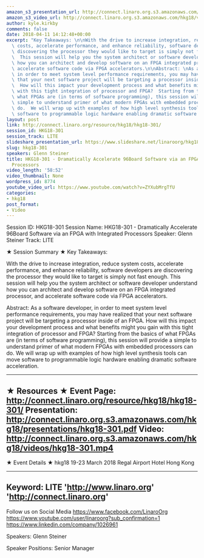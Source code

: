 ```yaml
---
amazon_s3_presentation_url: http://connect.linaro.org.s3.amazonaws.com/hkg18/presentations/hkg18-301.pdf
amazon_s3_video_url: http://connect.linaro.org.s3.amazonaws.com/hkg18/videos/hkg18-301.mp4
author: kyle.kirkby
comments: false
date: 2018-04-11 14:12:48+00:00
excerpt: "Key Takeaways: \n\nWith the drive to increase integration, reduce system\
  \ costs, accelerate performance, and enhance reliability, software developers are\
  \ discovering the processor they would like to target is simply not fast enough.\
  \  This session will help you the system architect or software developer understand\
  \ how you can architect and develop software on an FPGA integrated processor, and\
  \ accelerate software code via FPGA accelerators.\n\nAbstract: \nAs a software developer,\
  \ in order to meet system level performance requirements, you may have realized\
  \ that your next software project will be targeting a processor inside of an FPGA.\
  \  How will this impact your development process and what benefits might you gain\
  \ with this tight integration of processor and FPGA?  Starting from the basics of\
  \ what FPGAs are (in terms of software programming), this session will provide a\
  \ simple to understand primer of what modern FPGAs with embedded processors can\
  \ do.  We will wrap up with examples of how high level synthesis tools can move\
  \ software to programmable logic hardware enabling dramatic software acceleration."
layout: post
link: http://connect.linaro.org/resource/hkg18/hkg18-301/
session_id: HKG18-301
session_track: LITE
slideshare_presentation_url: https://www.slideshare.net/linaroorg/hkg18301-dramatically-accelerate-96board-software-via-an-fpga-with-integrated-processors
slug: hkg18-301
speakers: Glenn Steiner
title: HKG18-301 - Dramatically Accelerate 96Board Software via an FPGA with Integrated
  Processors
video_length: '58:52'
video_thumbnail: None
wordpress_id: 8774
youtube_video_url: https://www.youtube.com/watch?v=ZYXubMrgTfU
categories:
- hkg18
post_format:
- Video
---
```


Session ID: HKG18-301
Session Name: HKG18-301 - Dramatically Accelerate 96Board Software via an FPGA with Integrated Processors
Speaker: Glenn Steiner
Track: LITE


★ Session Summary ★
Key Takeaways: 

With the drive to increase integration, reduce system costs, accelerate performance, and enhance reliability, software developers are discovering the processor they would like to target is simply not fast enough.  This session will help you the system architect or software developer understand how you can architect and develop software on an FPGA integrated processor, and accelerate software code via FPGA accelerators.

Abstract: 
As a software developer, in order to meet system level performance requirements, you may have realized that your next software project will be targeting a processor inside of an FPGA.  How will this impact your development process and what benefits might you gain with this tight integration of processor and FPGA?  Starting from the basics of what FPGAs are (in terms of software programming), this session will provide a simple to understand primer of what modern FPGAs with embedded processors can do.  We will wrap up with examples of how high level synthesis tools can move software to programmable logic hardware enabling dramatic software acceleration.


---------------------------------------------------
★ Resources ★
Event Page: http://connect.linaro.org/resource/hkg18/hkg18-301/
Presentation: http://connect.linaro.org.s3.amazonaws.com/hkg18/presentations/hkg18-301.pdf
Video: http://connect.linaro.org.s3.amazonaws.com/hkg18/videos/hkg18-301.mp4
 ---------------------------------------------------
★ Event Details ★
hkg18
19-23 March 2018 
Regal Airport Hotel Hong Kong

---------------------------------------------------
Keyword: LITE
'http://www.linaro.org'
'http://connect.linaro.org'
---------------------------------------------------
Follow us on Social Media
https://www.facebook.com/LinaroOrg
https://www.youtube.com/user/linaroorg?sub_confirmation=1
https://www.linkedin.com/company/1026961

Speakers: Glenn Steiner

Speaker Positions: Senior Manager


